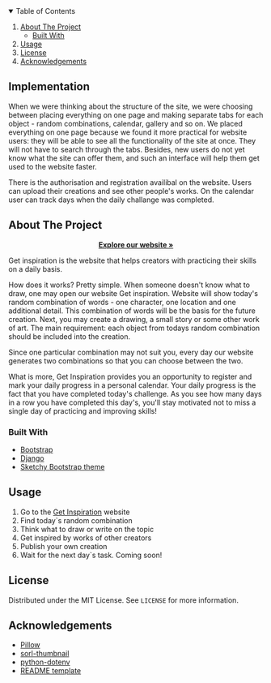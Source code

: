 

<!-- TABLE OF CONTENTS -->
<details open="open">
  <summary>Table of Contents</summary>
  <ol>
    <li>
      <a href="#about-the-project">About The Project</a>
      <ul>
        <li><a href="#built-with">Built With</a></li>
      </ul>
    </li>
    <li><a href="#usage">Usage</a></li>
    <li><a href="#license">License</a></li>
    <li><a href="#acknowledgements">Acknowledgements</a></li>
  </ol>
</details>



## Implementation

When we were thinking about the structure of the site, we were choosing between placing everything on one page and making separate tabs for each object - random combinations, calendar, gallery and so on. We placed everything on one page because we found it more practical for website users: they will be able to see all the functionality of the site at once. They will not have to search through the tabs. Besides, new users do not yet know what the site can offer them, and such an interface will help them get used to the website faster.

There is the authorisation and registration availibal on the website. Users can upload their creations and see other people's works. On the calendar user can track days when the daily challange was completed.



<!-- ABOUT THE PROJECT -->
## About The Project

<p align="center">
  <a href="http://getinspiration.pythonanywhere.com/"><strong>Explore our website »</strong></a>
</p>

Get inspiration is the website that helps creators with practicing their skills on a daily basis.

How does it works? Pretty simple. When someone doesn't know what to draw, one may open our website Get inspiration. Website will show today's random combination of words - one character, one location and one additional detail. This combination of words will be the basis for the future creation. Next, you may create a drawing, a small story or some other work of art. The main requirement: each object from todays random combination should be included into the creation.

Since one particular combination may not suit you, every day our website generates two combinations so that you can choose between the two.

What is more, Get Inspiration provides you an opportunity to register and mark your daily progress in a personal calendar. Your daily progress is the fact that you have completed today's challenge. As you see how many days in a row you have completed this day's, you'll stay motivated not to miss a single day of practicing and improving skills!

### Built With

* [Bootstrap](https://getbootstrap.com)
* [Django](https://www.djangoproject.com/)
* [Sketchy Bootstrap theme](https://bootswatch.com/sketchy/)



<!-- USAGE EXAMPLES -->
## Usage

<ol>
  <li>
    Go to the <a href="http://getinspiration.pythonanywhere.com/">Get Inspiration</a> website
  </li>
  <li>Find today`s random combination</li>
  <li>Think what to draw or write on the topic</li>
  <li>Get inspired by works of other creators</li>
  <li>Publish your own creation</li>
  <li>Wait for the next day`s task. Coming soon!</li>
</ol>



<!-- LICENSE -->
## License

Distributed under the MIT License. See `LICENSE` for more information.



<!-- ACKNOWLEDGEMENTS -->
## Acknowledgements
* [Pillow](https://pillow.readthedocs.io/en/stable/)
* [sorl-thumbnail](https://sorl-thumbnail.readthedocs.io/en/latest/)
* [python-dotenv](https://pypi.org/project/python-dotenv/)
* [README template](https://github.com/othneildrew/Best-README-Template)
